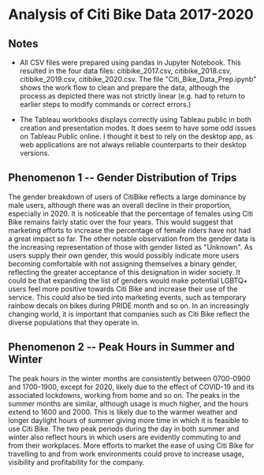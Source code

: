 # Analysis of Citi Bike Data 2017-2020

## Notes
* All CSV files were prepared using pandas in Jupyter Notebook.  This resulted in the four data files: citibike_2017.csv, citibike_2018.csv, citibike_2019.csv, citibike_2020.csv.  The file "Citi_Bike_Data_Prep.ipynb" shows the work flow to clean and prepare the data, although the process as depicted there was not strictly linear (e.g. had to return to earlier steps to modify commands or correct errors.)

* The Tableau workbooks displays correctly using Tableau public in both creation and presentation modes.  It does seem to have some odd issues on Tableau Public online.  I thought it best to rely on the desktop app, as web applications are not always reliable counterparts to their desktop versions.
## Phenomenon 1 -- Gender Distribution of Trips
The gender breakdown of users of CitiBike reflects a large dominance by male users, although there was an overall decline in their proportion, especially in 2020.  It is noticeable that the percentage of females using Citi Bike remains fairly static over the four years. This would suggest that marketing efforts to increase the percentage of female riders have not had a great impact so far.  The other notable observation from the gender data is the increasing representation of those with gender listed as "Unknown".  As users supply their own gender, this would possibly indicate more users becoming comfortable with not assigning themselves a binary gender, reflecting the greater acceptance of this designation in wider society.  It could be that expanding the list of genders would make potential LGBTQ+ users feel more positive towards Citi Bike and increase their use of the service.  This could also be tied into marketing events, such as temporary rainbow decals on bikes during PRIDE month and so on.  In an increasingly changing world, it is important that companies such as Citi Bike reflect the diverse populations that they operate in.

## Phenomenon 2 -- Peak Hours in Summer and Winter
The peak hours in the winter months are consistently between 0700-0900 and 1700-1900, except for 2020, likely due to the effect of COVID-19 and its associated lockdowns, working from home and so on.  The peaks in the summer months are similar, although usage is much higher, and the hours extend to 1600 and 2000.  This is likely due to the warmer weather and longer daylight hours of summer giving more time in which it is feasible to use Citi Bike.  The two peak periods during the day in both summer and winter also reflect hours in which users are evidently commuting to and from their workplaces.  More efforts to market the ease of using Citi Bike for travelling to and from work environments could prove to increase usage, visibility and profitability for the company.